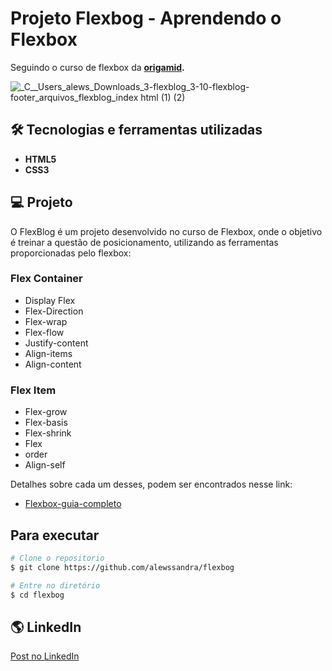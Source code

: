 #  Projeto Flexbog - Aprendendo o Flexbox 

Seguindo o curso de flexbox da **[origamid](https://www.origamid.com/curso/css-flexbox/).**

 
![_C__Users_alews_Downloads_3-flexblog_3-10-flexblog-footer_arquivos_flexblog_index html (1) (2)](https://user-images.githubusercontent.com/56393487/136266575-2e2417af-f00d-4f86-996d-8be306043b33.png)

## 🛠️ Tecnologias e ferramentas utilizadas

-   **HTML5**
-   **CSS3**

## 💻 Projeto

O FlexBlog é um projeto desenvolvido no curso de Flexbox, onde o objetivo é treinar a questão de posicionamento, utilizando as ferramentas proporcionadas pelo flexbox:

### Flex Container

- Display Flex
- Flex-Direction
- Flex-wrap
- Flex-flow
- Justify-content
- Align-items
- Align-content

### Flex Item
- Flex-grow
- Flex-basis
- Flex-shrink
- Flex
- order
- Align-self

Detalhes sobre cada um desses, podem ser encontrados nesse link:

- [Flexbox-guia-completo](https://origamid.com/projetos/flexbox-guia-completo/)

## Para executar

```bash
# Clone o repositorio
$ git clone https://github.com/alewssandra/flexbog

# Entre no diretório
$ cd flexbog
```

## 🌎 LinkedIn

<a href="#">Post no LinkedIn</a>
